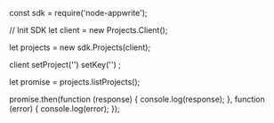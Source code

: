 const sdk = require('node-appwrite');

// Init SDK
let client = new Projects.Client();

let projects = new sdk.Projects(client);

client
    setProject('')
    setKey('')
;

let promise = projects.listProjects();

promise.then(function (response) {
    console.log(response);
}, function (error) {
    console.log(error);
});